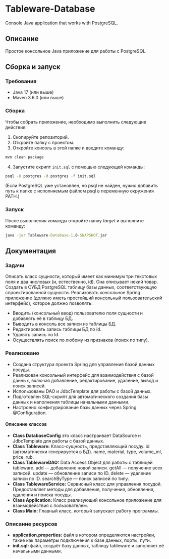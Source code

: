 # Tableware-Database
Console Java application that works with PostgreSQL.

## Описание
Простое консольное Java приложение для работы с PostgreSQL.

## Сборка и запуск
### Требования
- Java 17 (или выше)
- Maven 3.6.0 (или выше)

### Сборка
Чтобы собрать приложение, необходимо выполнить следующие действия:
1. Скопируйте репозиторий.
2. Откройте папку с проектом.
3. Откройте консоль в этой папке и введите команду:
```cmd
mvn clean package
```
4. Запустите скрипт ```init.sql``` с помощью следующей команды:
```cmd
psql -U postgres -d postgres -f init.sql
```
(Если PostgreSQL уже установлен, но psql не найден, нужно добавить путь к папке с исполняемым файлом psql в переменную окружения PATH.)

### Запуск
После выполнения команды откройте папку *target* и выполните команду:
```cmd
java -jar Tableware-Database-1.0-SNAPSHOT.jar
```
## Документация

### Задачи
Описать класс сущности, который имеет как минимум три текстовых поля и два числовых (и, естественно, id). 
Она описывает некий товар.
Создать в СУБД PostgreSQL таблицу базы данных, соответствующую спроектированной сущности.
Реализовать консольное Spring приложение (должно иметь простейший консольный пользовательский интерфейс), которое должно позволять:
- Вводить (консольный ввод) пользователю поля сущности и добавлять её в таблицу БД.
- Выводить в консоль все записи из таблицы БД.
- Редактировать запись таблицы БД по id.
- Удалять запись по Id.
- Осуществлять поиск по любому из признаков (поиск по типу). 

### Реализовано
- Создана структура проекта Spring для управления базой данных посуды.
- Реализован консольный интерфейс для взаимодействия с базой данных, включая добавление, редактирование, удаление, вывод и поиск записей.
- Использованы DAO и JdbcTemplate для работы с базой данных.
- Подготовлен SQL-скрипт для автоматического создания базы данных и наполнения таблицы начальными данными.
- Настроено конфигурирование базы данных через Spring @Configuration.

#### Описание классов
- **Class DatabaseConfig** это класс настраивает DataSource и JdbcTemplate для работы с базой данных.
- **Class Tableware:** Класс-сущность, представляющий посуду. 
id (автоматически генерируется в БД). name, material, type, volume_ml, price_rub.
- **Class TablewareDAO:** Data Access Object для работы с таблицей tableware. 
add — добавление новой записи.
getAll — получение всех записей.
update — обновление записи по ID.
delete — удаление записи по ID.
searchByType — поиск записей по типу.
- **Class TablewareService:** Сервисный класс для управления посудой. Предоставляет методы для добавления, получения, обновления, удаления и поиска посуды.
- **Class Application:** Класс реализующий консольное приложение для взаимодействия с пользователем.
- **Class Main:** Главный класс, который запускает работу программы.

### Описание ресурсов
- **application.properties:** файл в котором определяются настройки, такие как параметры подключения к базе данных, порты, пути.
- **init.sql:** файл, создаёт базу данных, таблицу tableware и заполняет её начальными данными.
